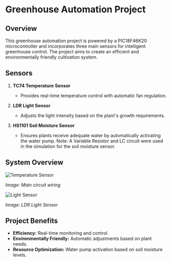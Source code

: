 # Greenhouse Automation Project

## Overview

This greenhouse automation project is powered by a PIC18F46K20 microcontroller and incorporates three main sensors for intelligent greenhouse control. The project aims to create an efficient and environmentally friendly cultivation system.

## Sensors

1. **TC74 Temperature Sensor**
   - Provides real-time temperature control with automatic fan regulation.

2. **LDR Light Sensor**
   - Adjusts the light intensity based on the plant's growth requirements.

3. **HS1101 Soil Moisture Sensor**
   - Ensures plants receive adequate water by automatically activating the water pump. Note: A Variable Resistor and LC circuit were used in the simulation for the soil moisture sensor.

## System Overview

![Temperature Sensor](https://github.com/Hamshary99/Green_House_proj/assets/155465528/50ff48ca-41b4-4bad-b26a-a8ac8e122be1)

*Image: Main circuit wiring*



![Light Sensor](https://github.com/Hamshary99/Green_House_proj/assets/155465528/0bd4d915-9079-4360-b27c-18ac807802f5)

*Image: LDR Light Sensor*

## Project Benefits

- **Efficiency:** Real-time monitoring and control.
- **Environmentally Friendly:** Automatic adjustments based on plant needs.
- **Resource Optimization:** Water pump activation based on soil moisture levels.




